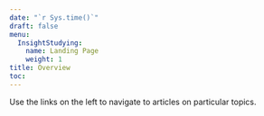 ```yaml
---
date: "`r Sys.time()`"
draft: false
menu:
  InsightStudying:
    name: Landing Page
    weight: 1
title: Overview
toc: 
---
```


Use the links on the left to navigate to articles on particular topics. 


